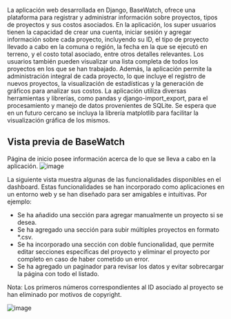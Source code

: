 La aplicación web desarrollada en Django, BaseWatch, ofrece una plataforma para registrar y administrar información sobre proyectos, tipos de proyectos y sus costos asociados.
En la aplicación, los super usuarios tienen la capacidad de crear una cuenta, iniciar sesión y agregar información sobre cada proyecto, incluyendo su ID, el tipo de proyecto llevado a cabo en la comuna o región, la fecha en la que se ejecutó en terreno, y el costo total asociado, entre otros detalles relevantes. Los usuarios también pueden visualizar una lista completa de todos los proyectos en los que se han trabajado.
Además, la aplicación permite la administración integral de cada proyecto, lo que incluye el registro de nuevos proyectos, la visualización de estadísticas y la generación de gráficos para analizar sus costos. La aplicación utiliza diversas herramientas y librerías, como pandas y django-import_export, para el procesamiento y manejo de datos provenientes de SQLite. Se espera que en un futuro cercano se incluya la librería matplotlib para facilitar la visualización gráfica de los mismos.

## Vista previa de BaseWatch
Página de inicio posee información acerca de lo que se lleva a cabo en la aplicación.
![image](https://user-images.githubusercontent.com/72874155/228393182-0e742a66-0f88-4b69-9097-fdc7d89eb075.png)

La siguiente vista muestra algunas de las funcionalidades disponibles en el dashboard. Estas funcionalidades se han incorporado como aplicaciones en un entorno web y se han diseñado para ser amigables e intuitivas. Por ejemplo:

- Se ha añadido una sección para agregar manualmente un proyecto si se desea.
- Se ha agregado una sección para subir múltiples proyectos en formato *.csv.
- Se ha incorporado una sección con doble funcionalidad, que permite editar secciones específicas del proyecto y eliminar el proyecto por completo en caso de haber cometido un error.
- Se ha agregado un paginador para revisar los datos y evitar sobrecargar la página con todo el listado.

Nota: Los primeros números correspondientes al ID asociado al proyecto se han eliminado por motivos de copyright.

![image](https://user-images.githubusercontent.com/72874155/228393934-28d8c516-08a4-4e2a-8b60-e8bd7883d0c9.png)
